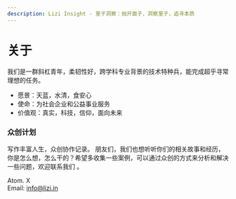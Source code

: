 ```yaml
---
description: Lizi Insight - 里子洞察：抛开面子，洞察里子，追寻本质
---
```


# 关于

我们是一群斜杠青年，柔韧性好，跨学科专业背景的技术特种兵，能完成超乎寻常理想的任务。

* 愿景：天蓝，水清，食安心
* 使命：为社会企业和公益事业服务
* 价值观：真实，科技，信仰，面向未来

### 众创计划 <a id="chuang-zuo-ji-hua"></a>

写作丰富人生，众创协作记录。 朋友们，我们也想听听你们的相关故事和经历，你是怎么想，怎么干的？希望多收集一些案例，可以通过众创的方式来分析和解决一些问题，欢迎联系我们 。

Atom. X  
Email: info@lizi.in  


